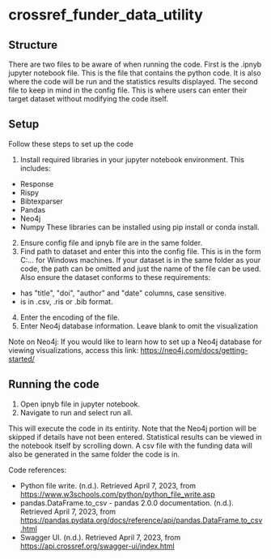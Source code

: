 # crossref_funder_data_utility

## Structure
There are two files to be aware of when running the code. First is the .ipnyb jupyter notebook file. This is the file that contains the python code. It is also where the code will be run and the statistics results displayed. The second file to keep in mind in the config file. This is where users can enter their target dataset without modifying the code itself.

## Setup
Follow these steps to set up the code

1. Install required libraries in your jupyter notebook environment. This includes:
  - Response
  - Rispy
  - Bibtexparser
  - Pandas
  - Neo4j
  - Numpy
These libraries can be installed using pip install or conda install.
2. Ensure config file and ipnyb file are in the same folder.
3. Find path to dataset and enter this into the config file. This is in the form C:... for Windows machines. If your dataset is in the same folder as your code, the path can be omitted and just the name of the file can be used. Also ensure the dataset conforms to these requirements:
 - has "title", "doi", "author" and "date" columns, case sensitive.
 - is in .csv, .ris or .bib format.
4. Enter the encoding of the file.
5. Enter Neo4j database information. Leave blank to omit the visualization

Note on Neo4j: If you would like to learn how to set up a Neo4j database for viewing visualizations, access this link: https://neo4j.com/docs/getting-started/ 

## Running the code

1. Open ipnyb file in jupyter notebook.
2. Navigate to run and select run all.

This will execute the code in its entirity. Note that the Neo4j portion will be skipped if details have not been entered. Statistical results can be viewed in the notebook itself by scrolling down. A csv file with the funding data will also be generated in the same folder the code is in.
  
Code references:
  - Python file write. (n.d.). Retrieved April 7, 2023, from https://www.w3schools.com/python/python_file_write.asp 
  - pandas.DataFrame.to_csv - pandas 2.0.0 documentation. (n.d.). Retrieved April 7, 2023, from https://pandas.pydata.org/docs/reference/api/pandas.DataFrame.to_csv.html 
  - Swagger UI. (n.d.). Retrieved April 7, 2023, from https://api.crossref.org/swagger-ui/index.html 
